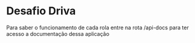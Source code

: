 # Desafio Driva 

Para saber o funcionamento de cada rola entre na rota /api-docs para ter acesso a documentação dessa aplicação

